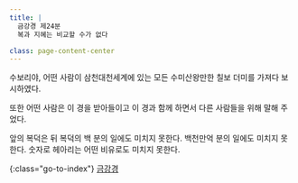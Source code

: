 ```yaml
---
title: |
  금강경 제24분
  복과 지혜는 비교할 수가 없다

class: page-content-center
---
```


수보리야, 어떤 사람이 삼천대천세계에 있는
모든 수미산왕만한 칠보 더미를 가져다 보시하였다.

또한 어떤 사람은 이 경을 받아들이고 이 경과 함께 하면서
다른 사람들을 위해 말해 주었다.

앞의 복덕은 뒤 복덕의 백 분의 일에도 미치지 못한다.
백천만억 분의 일에도 미치지 못한다.
숫자로 헤아리는 어떤 비유로도 미치지 못한다.

{:class="go-to-index"}
[금강경](index)